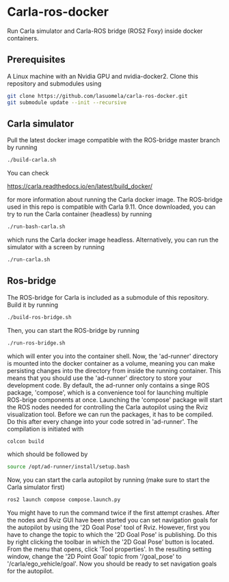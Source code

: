 # Carla-ros-docker

Run Carla simulator and Carla-ROS bridge (ROS2 Foxy) inside docker containers.

## Prerequisites

A Linux machine with an Nvidia GPU and nvidia-docker2. Clone this repository and submodules using

```bash
git clone https://github.com/lasuomela/carla-ros-docker.git
git submodule update --init --recursive
```

## Carla simulator

Pull the latest docker image compatible with the ROS-bridge master branch by running


```bash
./build-carla.sh
```

You can check

https://carla.readthedocs.io/en/latest/build_docker/

for more information about running the Carla docker image. The ROS-bridge used in this repo is compatible with Carla 9.11. Once downloaded, you can try to run the Carla container (headless) by running 

```bash
./run-bash-carla.sh
```

which runs the Carla docker image headless. Alternatively, you can run the simulator with a screen by running

```bash
./run-carla.sh
```

## Ros-bridge

The ROS-bridge for Carla is included as a submodule of this repository. Build it by running 

```bash
./build-ros-bridge.sh
```
Then, you can start the ROS-bridge by running

```bash
./run-ros-bridge.sh
```
which will enter you into the container shell. Now, the 'ad-runner' directory is mounted into the docker container as a volume, meaning you can make persisting changes into the directory from inside the running container. This means that you should use the 'ad-runner' directory to store your development code. By default, the ad-runner only contains a singe ROS package, 'compose', which is a convenience tool for launching multiple ROS-brige components at once. Launching the 'compose' package will start the ROS nodes needed for controlling the Carla autopilot using the Rviz visualization tool. Before we can run the packages, it has to be compiled. Do this after every change into your code sotred in 'ad-runner'. The compilation is initiated with

```bash
colcon build
```
which should be followed by

```bash
source /opt/ad-runner/install/setup.bash
```

Now, you can start the carla autopilot by running (make sure to start the Carla simulator first)

```bash
ros2 launch compose compose.launch.py
```
You might have to run the command twice if the first attempt crashes. After the nodes and Rviz GUI have been started you can set navigation goals for the autopilot by using the '2D Goal Pose' tool of Rviz. However, first you have to change the topic to which the '2D Goal Pose' is publishing. Do this by right clicking the toolbar in which the '2D Goal Pose' button is located. From the menu that opens, click 'Tool properties'. In the resulting setting window, change the '2D Point Goal' topic from '/goal_pose' to '/carla/ego_vehicle/goal'. Now you should be ready to set navigation goals for the autopilot.
